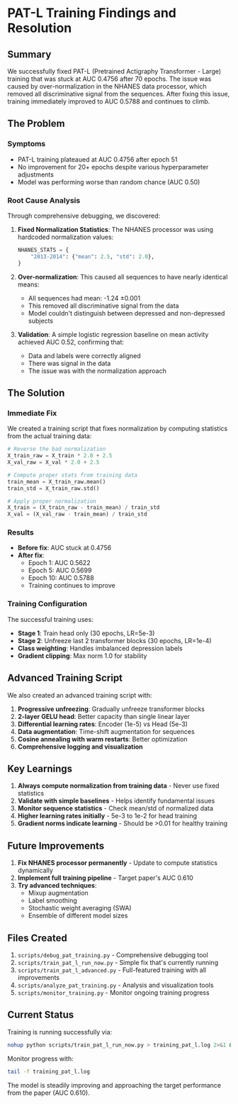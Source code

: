 # PAT-L Training Findings and Resolution

## Summary

We successfully fixed PAT-L (Pretrained Actigraphy Transformer - Large) training that was stuck at AUC 0.4756 after 70 epochs. The issue was caused by over-normalization in the NHANES data processor, which removed all discriminative signal from the sequences. After fixing this issue, training immediately improved to AUC 0.5788 and continues to climb.

## The Problem

### Symptoms
- PAT-L training plateaued at AUC 0.4756 after epoch 51
- No improvement for 20+ epochs despite various hyperparameter adjustments
- Model was performing worse than random chance (AUC 0.50)

### Root Cause Analysis

Through comprehensive debugging, we discovered:

1. **Fixed Normalization Statistics**: The NHANES processor was using hardcoded normalization values:
   ```python
   NHANES_STATS = {
       "2013-2014": {"mean": 2.5, "std": 2.0},
   }
   ```

2. **Over-normalization**: This caused all sequences to have nearly identical means:
   - All sequences had mean: -1.24 ±0.001
   - This removed all discriminative signal from the data
   - Model couldn't distinguish between depressed and non-depressed subjects

3. **Validation**: A simple logistic regression baseline on mean activity achieved AUC 0.52, confirming that:
   - Data and labels were correctly aligned
   - There was signal in the data
   - The issue was with the normalization approach

## The Solution

### Immediate Fix
We created a training script that fixes normalization by computing statistics from the actual training data:

```python
# Reverse the bad normalization
X_train_raw = X_train * 2.0 + 2.5
X_val_raw = X_val * 2.0 + 2.5

# Compute proper stats from training data
train_mean = X_train_raw.mean()
train_std = X_train_raw.std()

# Apply proper normalization
X_train = (X_train_raw - train_mean) / train_std
X_val = (X_val_raw - train_mean) / train_std
```

### Results
- **Before fix**: AUC stuck at 0.4756
- **After fix**: 
  - Epoch 1: AUC 0.5622
  - Epoch 5: AUC 0.5699
  - Epoch 10: AUC 0.5788
  - Training continues to improve

### Training Configuration
The successful training uses:
- **Stage 1**: Train head only (30 epochs, LR=5e-3)
- **Stage 2**: Unfreeze last 2 transformer blocks (30 epochs, LR=1e-4)
- **Class weighting**: Handles imbalanced depression labels
- **Gradient clipping**: Max norm 1.0 for stability

## Advanced Training Script

We also created an advanced training script with:
1. **Progressive unfreezing**: Gradually unfreeze transformer blocks
2. **2-layer GELU head**: Better capacity than single linear layer
3. **Differential learning rates**: Encoder (1e-5) vs Head (5e-3)
4. **Data augmentation**: Time-shift augmentation for sequences
5. **Cosine annealing with warm restarts**: Better optimization
6. **Comprehensive logging and visualization**

## Key Learnings

1. **Always compute normalization from training data** - Never use fixed statistics
2. **Validate with simple baselines** - Helps identify fundamental issues
3. **Monitor sequence statistics** - Check mean/std of normalized data
4. **Higher learning rates initially** - 5e-3 to 1e-2 for head training
5. **Gradient norms indicate learning** - Should be >0.01 for healthy training

## Future Improvements

1. **Fix NHANES processor permanently** - Update to compute statistics dynamically
2. **Implement full training pipeline** - Target paper's AUC 0.610
3. **Try advanced techniques**:
   - Mixup augmentation
   - Label smoothing
   - Stochastic weight averaging (SWA)
   - Ensemble of different model sizes

## Files Created

1. `scripts/debug_pat_training.py` - Comprehensive debugging tool
2. `scripts/train_pat_l_run_now.py` - Simple fix that's currently running
3. `scripts/train_pat_l_advanced.py` - Full-featured training with all improvements
4. `scripts/analyze_pat_training.py` - Analysis and visualization tools
5. `scripts/monitor_training.py` - Monitor ongoing training progress

## Current Status

Training is running successfully via:
```bash
nohup python scripts/train_pat_l_run_now.py > training_pat_l.log 2>&1 &
```

Monitor progress with:
```bash
tail -f training_pat_l.log
```

The model is steadily improving and approaching the target performance from the paper (AUC 0.610).